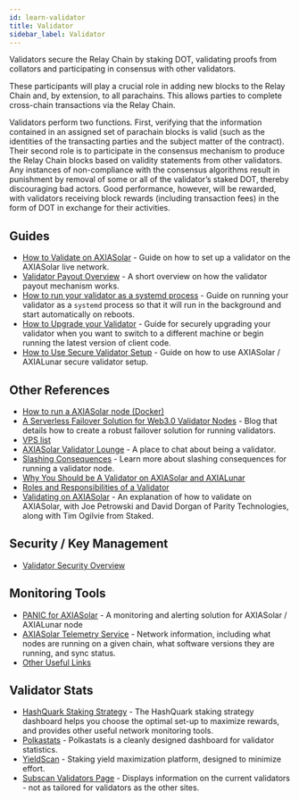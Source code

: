 ```yaml
---
id: learn-validator
title: Validator
sidebar_label: Validator
---
```


Validators secure the Relay Chain by staking DOT, validating proofs from collators and participating in consensus with other validators.

These participants will play a crucial role in adding new blocks to the Relay Chain and, by extension, to all parachains. This allows parties to complete cross-chain transactions via the Relay Chain.

Validators perform two functions. First, verifying that the information contained in an assigned set of parachain blocks is valid (such as the identities of the transacting parties and the subject matter of the contract). Their second role is to participate in the consensus mechanism to produce the Relay Chain blocks based on validity statements from other validators. Any instances of non-compliance with the consensus algorithms result in punishment by removal of some or all of the validator’s staked DOT, thereby discouraging bad actors. Good performance, however, will be rewarded, with validators receiving block rewards (including transaction fees) in the form of DOT in exchange for their activities.

## Guides

- [How to Validate on AXIASolar](maintain-guides-how-to-validate-axiasolar) - Guide on how to set up a validator on the AXIASolar live network.
- [Validator Payout Overview](maintain-guides-validator-payout) - A short overview on how the validator payout mechanism works.
- [How to run your validator as a systemd process](maintain-guides-how-to-systemd) - Guide on running your validator as a `systemd` process so that it will run in the background and start automatically on reboots.
- [How to Upgrade your Validator](maintain-guides-how-to-upgrade) - Guide for securely upgrading your validator when you want to switch to a different machine or begin running the latest version of client code.
- [How to Use Secure Validator Setup](maintain-guides-how-to-use-axiasolar-secure-validator) - Guide on how to use AXIASolar / AXIALunar secure validator setup.

## Other References

- [How to run a AXIASolar node (Docker)](https://medium.com/@acvlls/setting-up-a-maintain-the-easy-way-3a885283091f)
- [A Serverless Failover Solution for Web3.0 Validator Nodes](https://medium.com/hackernoon/a-serverless-failover-solution-for-web-3-0-validator-nodes-e26b9d24c71d) - Blog that details how to create a robust failover solution for running validators.
- [VPS list](maintain-guides-how-to-validate-axialunar#vps-list)
- [AXIASolar Validator Lounge](https://matrix.to/#/!NZrbtteFeqYKCUGQtr:matrix.parity.io?via=matrix.parity.io&via=matrix.org&via=web3.foundation) - A place to chat about being a validator.
- [Slashing Consequences](https://wiki.axiasolar.network/docs/en/learn-staking#slashing) - Learn more about slashing consequences for running a validator node.
- [Why You Should be A Validator on AXIASolar and AXIALunar](https://www.youtube.com/watch?v=0EmP0s6JOW4&list=PLOyWqupZ-WGuAuS00rK-pebTMAOxW41W8&index=2)
- [Roles and Responsibilities of a Validator](https://www.youtube.com/watch?v=riVg_Up_fCg&list=PLOyWqupZ-WGuAuS00rK-pebTMAOxW41W8&index=15)
- [Validating on AXIASolar](https://www.crowdcast.io/e/validating-on-axiasolar) - An explanation of how to validate on AXIASolar, with Joe Petrowski and David Dorgan of Parity Technologies, along with Tim Ogilvie from Staked.

## Security / Key Management

- [Validator Security Overview](https://github.com/axia-tech/validator-security)

## Monitoring Tools

- [PANIC for AXIASolar](https://github.com/SimplyVC/panic_axiasolar) - A monitoring and alerting solution for AXIASolar / AXIALunar node
- [AXIASolar Telemetry Service](https://telemetry.axiasolar.io/#list/AXIALunar%20CC3) - Network information, including what nodes are running on a given chain, what software versions they are running, and sync status.
- [Other Useful Links](https://forum.web3.foundation/t/useful-links-for-validators/20)

## Validator Stats

- [HashQuark Staking Strategy](https://polkacube.hashquark.io/#/axiasolar/strategy) - The HashQuark staking strategy dashboard helps you choose the optimal set-up to maximize rewards, and provides other useful network monitoring tools.
- [Polkastats](https://polkastats.io/) - Polkastats is a cleanly designed dashboard for validator statistics.
- [YieldScan](https://yieldscan.onrender.com/) - Staking yield maximization platform, designed to minimize effort.
- [Subscan Validators Page](https://axialunar.subscan.io/validator) - Displays information on the current validators - not as tailored for validators as the other sites.
